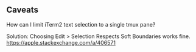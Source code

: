 ## Caveats

How can I limit iTerm2 text selection to a single tmux pane?

Solution: Choosing Edit > Selection Respects Soft Boundaries works fine. https://apple.stackexchange.com/a/406571


